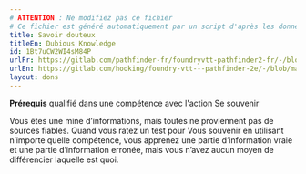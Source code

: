 ```yaml
---
# ATTENTION : Ne modifiez pas ce fichier
# Ce fichier est généré automatiquement par un script d'après les données du module Foundry VTT officiel et de sa traduction
title: Savoir douteux
titleEn: Dubious Knowledge
id: 1Bt7uCW2WI4sM84P
urlFr: https://gitlab.com/pathfinder-fr/foundryvtt-pathfinder2-fr/-/blob/master/data/feats/1Bt7uCW2WI4sM84P.htm
urlEn: https://gitlab.com/hooking/foundry-vtt---pathfinder-2e/-/blob/master/packs/data/feats.db/dubious-knowledge.json
layout: dons
---
```

**Prérequis** qualifié dans une compétence avec l'action Se souvenir

Vous êtes une mine d’informations, mais toutes ne proviennent pas de sources fiables. Quand vous ratez un test pour Vous souvenir en utilisant n’importe quelle compétence, vous apprenez une partie d’information vraie et une partie d’information erronée, mais vous n’avez aucun moyen de différencier laquelle est quoi.
